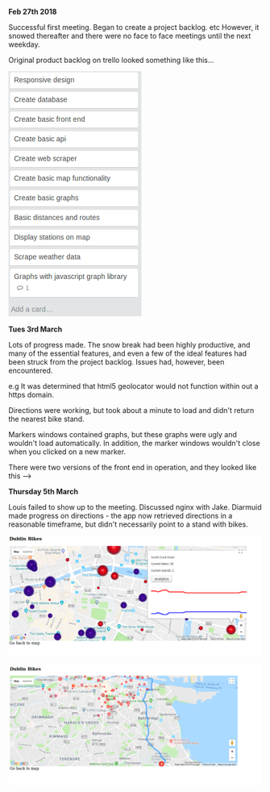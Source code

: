 **Feb 27th 2018**

Successful first meeting. Began to create a project backlog. etc
However, it snowed thereafter and there were no face to face meetings until the next weekday.

Original product backlog on trello looked something like this...

![original trello board](images/trello1.png)

**Tues 3rd March**

Lots of progress made. The snow break had been highly productive, and many of the essential features, and even a few of the ideal features had been struck from the project backlog. Issues had, however, been encountered.

e.g It was determined that html5 geolocator would not function within out a https domain.

Directions were working, but took about a minute to load and didn't return the nearest bike stand.

Markers windows contained graphs, but these graphs were ugly and wouldn't load automatically. In addition, the marker windows wouldn't close when you clicked on a new marker.

There were two versions of the front end in operation, and they looked like this -->

**Thursday 5th March**

Louis failed to show up to the meeting. Discussed nginx with Jake. Diarmuid made progress on directions - the app now retrieved directions in a reasonable timeframe, but didn't necessarily point to a stand with  bikes.

![picture](images/s1.png)

![picture2](images/w2.png)
